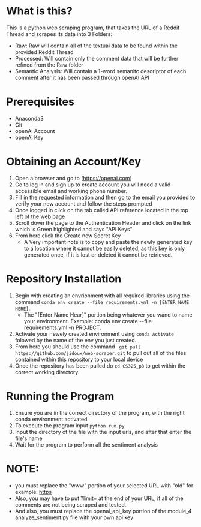 # What is this?
This is a python web scraping program, that takes the URL of a Reddit Thread and scrapes its data into 3 Folders:
- Raw: Raw will contain all of the textual data to be found within the provided Reddit Thread
- Processed: Will contain only the comment data that will be further refined from the Raw folder
- Semantic Analysis: Will contain a 1-word semanitc descriptor of each comment after it has been passed through openAI API

# Prerequisites
  - Anaconda3
  - Git
  - openAi Account
  - openAi Key

# Obtaining an Account/Key
1. Open a browser and go to (https://openai.com)
2. Go to log in and sign up to create account you will need a valid accessible email and working phone number.
3. Fill in the requested information and then go to the email you provided to verify your new account and follow the steps prompted
4. Once logged in click on the tab called API reference located in the top left of the web page
5. Scroll down the page to the Authentication Header and click on the link which is Green highlighted and says "API Keys"
6. From here click the Create new Secret Key
   - A Very important note is to copy and paste the newly generated key to a location where it cannot be easily deleted, as this key is only generated once, if it is lost or deleted it cannot be retrieved.
  
# Repository Installation
1. Begin with creating an envrionment  with all required libraries using the command ```conda env create --file requirements.yml -n [ENTER NAME HERE]```.
     * The "[Enter Name Hear]" portion being whatever you wand to name your environment. Example: conda env create --file requirements.yml -n PROJECT.
2. Activate your newely created environment using  ```conda Activate ``` folowed by the name of the env you just created.
3. From here you should use the command  ``` git pull https://github.com/jidoux/web-scraper.git``` to pull out all of the files contained within this repository to your local device
4. Once the repository has been pulled do ``` cd CS325_p3 ``` to get within the correct working directory.

# Running the Program 
1. Ensure you are in the correct directory of the program, with the right conda environment activated
2. To execute the program input ```python run.py```
3. Input the directory of the file with the input urls, and after that enter the file's name
4. Wait for the program to perform all the sentiment analysis
  
# NOTE:
- you must replace the "www" portion of your selected URL with "old" for example: [https](https://old.reddit.com)
- Also, you may have to put ?limit=<NUMBER> at the end of your URL, if all of the comments are not being scraped and tested.
- And also, you must replace the openai_api_key portion of the module_4 analyze_sentiment.py file with your own api key
